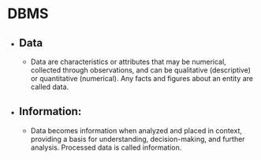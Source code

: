 # DBMS
+ ## Data
  - Data are characteristics or attributes that may be numerical, collected through observations, and can be qualitative (descriptive) or quantitative (numerical). Any facts and figures about an entity are called data.

+ ## Information:
  - Data becomes information when analyzed and placed in context, providing a basis for understanding, decision-making, and further analysis. Processed data is called information.
